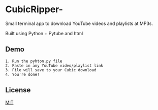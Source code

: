 # CubicRipper-
Small terminal app to download YouTube videos and playlists at MP3s.

Built using Python + Pytube and html
## Demo

    1. Run the pyhton.py file
    2. Paste in any YouTube video/playlist link
    3. File will save to your Cubic download
    4. You're done!

## License

[MIT](https://choosealicense.com/licenses/mit/)


